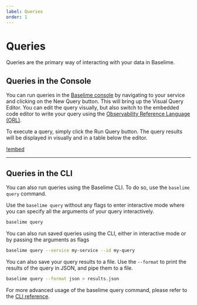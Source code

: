 ```yaml
---
label: Queries
order: 1
---
```


# Queries

Queries are the primary way of interacting with your data in Baselime.

## Queries in the Console

You can run queries in the [Baselime console](https://console.baselime.io) by navigating to your service and clicking on the New Query button. This will bring up the Visual Query Editor. You can edit the query visually, but also switch to the embedded code editor to write your query using the [Observability Reference Language (ORL)](../observability-reference-language/).

To execute a query, simply click the Run Query button. The query results will be displayed in visually and in a table below the editor.

[!embed](https://www.youtube.com/watch?v=pkIlCB4OTu8)

---

## Queries in the CLI

You can also run queries using the Baselime CLI. To do so, use the `baselime query` command.

Use the `baselime query` without any flags to enter interactive mode where you can specify all the arguments of your query interactively.

```bash # :icon-terminal: terminal
baselime query
```

You can also run saved queries using the CLI, either in interactive mode or by passing the arguments as flags

```bash # :icon-terminal: terminal
baselime query --service my-service --id my-query
```

You can also save your query results to a file. Use the `--format` to print the results of the query in JSON, and pipe them to a file.

```bash # :icon-terminal: terminal
baselime query --format json > results.json
```

For more advanced usage of the baselime query command, please refer to the [CLI reference](../cli/reference//query.md).

